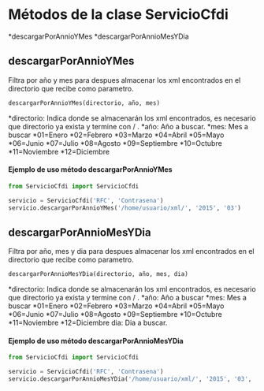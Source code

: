 # Métodos de la clase ServicioCfdi
*descargarPorAnnioYMes
*descargarPorAnnioMesYDia

## descargarPorAnnioYMes
Filtra por año y mes para despues almacenar los xml encontrados en el directorio 
que recibe como parametro.

```python
descargarPorAnnioYMes(directorio, año, mes)
```

*directorio: Indica donde se almacenarán los xml encontrados, es necesario que 
directorio ya exista y termine con / .
*año: Año a buscar.
*mes: Mes a buscar
    *01=Enero
    *02=Febrero
    *03=Marzo
    *04=Abril
    *05=Mayo
    *06=Junio
    *07=Julio
    *08=Agosto
    *09=Septiembre
    *10=Octubre
    *11=Noviembre
    *12=Diciembre

#### Ejemplo de uso método descargarPorAnnioYMes

```python
from ServicioCfdi import ServicioCfdi

servicio = ServicioCfdi('RFC', 'Contrasena')
servicio.descargarPorAnnioYMes('/home/usuario/xml/', '2015', '03')
```
## descargarPorAnnioMesYDia
Filtra por año, mes y dia para despues almacenar los xml encontrados en el directorio 
que recibe como parametro.

```python
descargarPorAnnioMesYDia(directorio, año, mes, dia)
```

*directorio: Indica donde se almacenarán los xml encontrados, es necesario que 
directorio ya exista y termine con / .
*año: Año a buscar
*mes: Mes a buscar
    *01=Enero
    *02=Febrero
    *03=Marzo
    *04=Abril
    *05=Mayo
    *06=Junio
    *07=Julio
    *08=Agosto
    *09=Septiembre
    *10=Octubre
    *11=Noviembre
    *12=Diciembre
dia: Dia a buscar.

#### Ejemplo de uso método descargarPorAnnioMesYDia

```python
from ServicioCfdi import ServicioCfdi

servicio = ServicioCfdi('RFC', 'Contrasena')
servicio.descargarPorAnnioMesYDia('/home/usuario/xml/', '2015', '03', '14')
```
